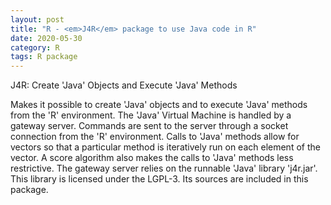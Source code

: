 ```yaml
---
layout: post
title: "R - <em>J4R</em> package to use Java code in R"
date: 2020-05-30
category: R
tags: R package
---
```



J4R: Create 'Java' Objects and Execute 'Java' Methods

Makes it possible to create 'Java' objects and to execute 'Java' methods from the 'R' environment. The 'Java' Virtual Machine is handled by a gateway server. Commands are sent to the server through a socket connection from the 'R' environment. Calls to 'Java' methods allow for vectors so that a particular method is iteratively run on each element of the vector. A score algorithm also makes the calls to 'Java' methods less restrictive. The gateway server relies on the runnable 'Java' library 'j4r.jar'. This library is licensed under the LGPL-3. Its sources are included in this package. 

